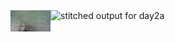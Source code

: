 <img src='../images/day2a_0006/00060.jpg' width='64px' align='left' />
<img src='day2a_0006.png' alt='stitched output for day2a' title='stitched' />
